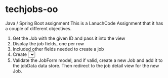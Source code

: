 # techjobs-oo
Java / Spring Boot assignment
This is a LanuchCode Assignment that it has a couple of different objectives.
1. Get the Job with the given ID and pass it into the view
2. Display the job fields, one per row
3. Included other fields needed to create a job
4. Create <select> dropdowns for other job fields
5. Validate the JobForm model, and if valid, create a new Job and add it to the jobData data store. 
Then redirect to the job detail view for the new Job.
